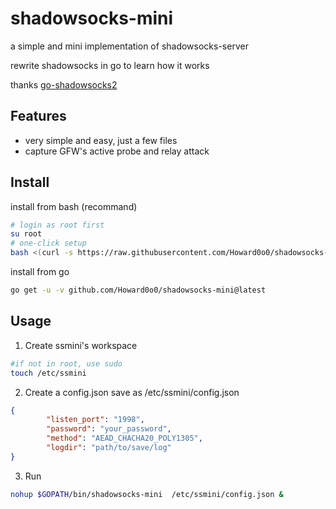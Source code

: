 
# shadowsocks-mini 

a simple and mini implementation of shadowsocks-server

rewrite shadowsocks in go to learn how it works

thanks [go-shadowsocks2](https://github.com/shadowsocks/go-shadowsocks2)


## Features
- very simple and easy, just a few files
- capture GFW's active probe and relay attack

## Install

install from bash (recommand)

```bash
# login as root first
su root
# one-click setup
bash <(curl -s https://raw.githubusercontent.com/Howard0o0/shadowsocks-mini/dev/install.sh)
```

install from go
```bash
go get -u -v github.com/Howard0o0/shadowsocks-mini@latest
```

## Usage

1. Create ssmini's workspace
```bash
#if not in root, use sudo 
touch /etc/ssmini
```

2. Create a config.json save as /etc/ssmini/config.json 
```json
{
        "listen_port": "1998",
        "password": "your_password",
        "method": "AEAD_CHACHA20_POLY1305",
        "logdir": "path/to/save/log"
}
```

3. Run 
```bash
nohup $GOPATH/bin/shadowsocks-mini  /etc/ssmini/config.json &
```




